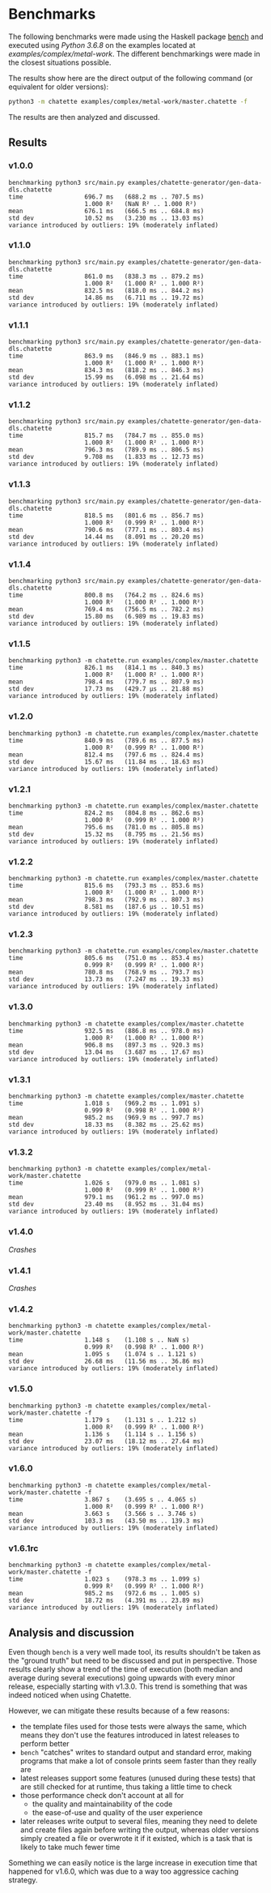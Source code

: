# Benchmarks
The following benchmarks were made using the Haskell package [bench](http://hackage.haskell.org/package/bench) and executed using *Python 3.6.8* on the examples located at *examples/complex/metal-work*.
The different benchmarkings were made in the closest situations possible.

The results show here are the direct output of the following command (or equivalent for older versions):
```sh
python3 -m chatette examples/complex/metal-work/master.chatette -f
```

The results are then analyzed and discussed.

## Results
### v1.0.0
```
benchmarking python3 src/main.py examples/chatette-generator/gen-data-dls.chatette
time                 696.7 ms   (688.2 ms .. 707.5 ms)
                     1.000 R²   (NaN R² .. 1.000 R²)
mean                 676.1 ms   (666.5 ms .. 684.8 ms)
std dev              10.52 ms   (3.230 ms .. 13.03 ms)
variance introduced by outliers: 19% (moderately inflated)
```

### v1.1.0
```
benchmarking python3 src/main.py examples/chatette-generator/gen-data-dls.chatette
time                 861.0 ms   (838.3 ms .. 879.2 ms)
                     1.000 R²   (1.000 R² .. 1.000 R²)
mean                 832.5 ms   (818.0 ms .. 844.2 ms)
std dev              14.86 ms   (6.711 ms .. 19.72 ms)
variance introduced by outliers: 19% (moderately inflated)
```

### v1.1.1
```
benchmarking python3 src/main.py examples/chatette-generator/gen-data-dls.chatette
time                 863.9 ms   (846.9 ms .. 883.1 ms)
                     1.000 R²   (1.000 R² .. 1.000 R²)
mean                 834.3 ms   (818.2 ms .. 846.3 ms)
std dev              15.99 ms   (6.098 ms .. 21.64 ms)
variance introduced by outliers: 19% (moderately inflated)
```

### v1.1.2
```
benchmarking python3 src/main.py examples/chatette-generator/gen-data-dls.chatette
time                 815.7 ms   (784.7 ms .. 855.0 ms)
                     1.000 R²   (1.000 R² .. 1.000 R²)
mean                 796.3 ms   (789.9 ms .. 806.5 ms)
std dev              9.708 ms   (1.833 ms .. 12.73 ms)
variance introduced by outliers: 19% (moderately inflated)
```

### v1.1.3
```
benchmarking python3 src/main.py examples/chatette-generator/gen-data-dls.chatette
time                 818.5 ms   (801.6 ms .. 856.7 ms)
                     1.000 R²   (0.999 R² .. 1.000 R²)
mean                 790.6 ms   (777.1 ms .. 803.4 ms)
std dev              14.44 ms   (8.091 ms .. 20.20 ms)
variance introduced by outliers: 19% (moderately inflated)
```

### v1.1.4
```
benchmarking python3 src/main.py examples/chatette-generator/gen-data-dls.chatette
time                 800.8 ms   (764.2 ms .. 824.6 ms)
                     1.000 R²   (1.000 R² .. 1.000 R²)
mean                 769.4 ms   (756.5 ms .. 782.2 ms)
std dev              15.80 ms   (6.989 ms .. 19.83 ms)
variance introduced by outliers: 19% (moderately inflated)
```

### v1.1.5
```
benchmarking python3 -m chatette.run examples/complex/master.chatette
time                 826.1 ms   (814.1 ms .. 840.3 ms)
                     1.000 R²   (1.000 R² .. 1.000 R²)
mean                 798.4 ms   (779.7 ms .. 807.9 ms)
std dev              17.73 ms   (429.7 μs .. 21.88 ms)
variance introduced by outliers: 19% (moderately inflated)
```

### v1.2.0
```
benchmarking python3 -m chatette.run examples/complex/master.chatette
time                 840.9 ms   (789.6 ms .. 877.5 ms)
                     1.000 R²   (0.999 R² .. 1.000 R²)
mean                 812.4 ms   (797.6 ms .. 824.4 ms)
std dev              15.67 ms   (11.84 ms .. 18.63 ms)
variance introduced by outliers: 19% (moderately inflated)
```

### v1.2.1
```
benchmarking python3 -m chatette.run examples/complex/master.chatette
time                 824.2 ms   (804.8 ms .. 862.6 ms)
                     1.000 R²   (0.999 R² .. 1.000 R²)
mean                 795.6 ms   (781.0 ms .. 805.8 ms)
std dev              15.32 ms   (8.795 ms .. 21.56 ms)
variance introduced by outliers: 19% (moderately inflated)
```

### v1.2.2
```
benchmarking python3 -m chatette.run examples/complex/master.chatette
time                 815.6 ms   (793.3 ms .. 853.6 ms)
                     1.000 R²   (1.000 R² .. 1.000 R²)
mean                 798.3 ms   (792.9 ms .. 807.3 ms)
std dev              8.581 ms   (187.6 μs .. 10.51 ms)
variance introduced by outliers: 19% (moderately inflated)
```

### v1.2.3
```
benchmarking python3 -m chatette.run examples/complex/master.chatette
time                 805.6 ms   (751.0 ms .. 853.4 ms)
                     0.999 R²   (0.999 R² .. 1.000 R²)
mean                 780.8 ms   (768.9 ms .. 793.7 ms)
std dev              13.73 ms   (7.247 ms .. 19.33 ms)
variance introduced by outliers: 19% (moderately inflated)
```

### v1.3.0
```
benchmarking python3 -m chatette examples/complex/master.chatette
time                 932.5 ms   (886.8 ms .. 978.0 ms)
                     1.000 R²   (1.000 R² .. 1.000 R²)
mean                 906.8 ms   (897.3 ms .. 920.3 ms)
std dev              13.04 ms   (3.687 ms .. 17.67 ms)
variance introduced by outliers: 19% (moderately inflated)
```

### v1.3.1
```
benchmarking python3 -m chatette examples/complex/master.chatette
time                 1.018 s    (969.2 ms .. 1.091 s)
                     0.999 R²   (0.998 R² .. 1.000 R²)
mean                 985.2 ms   (969.9 ms .. 997.7 ms)
std dev              18.33 ms   (8.382 ms .. 25.62 ms)
variance introduced by outliers: 19% (moderately inflated)
```

### v1.3.2
```
benchmarking python3 -m chatette examples/complex/metal-work/master.chatette
time                 1.026 s    (979.0 ms .. 1.081 s)
                     1.000 R²   (0.999 R² .. 1.000 R²)
mean                 979.1 ms   (961.2 ms .. 997.0 ms)
std dev              23.40 ms   (8.952 ms .. 31.04 ms)
variance introduced by outliers: 19% (moderately inflated)
```

### v1.4.0
*Crashes*

### v1.4.1
*Crashes*

### v1.4.2
```
benchmarking python3 -m chatette examples/complex/metal-work/master.chatette
time                 1.148 s    (1.108 s .. NaN s)
                     0.999 R²   (0.998 R² .. 1.000 R²)
mean                 1.095 s    (1.074 s .. 1.121 s)
std dev              26.68 ms   (11.56 ms .. 36.86 ms)
variance introduced by outliers: 19% (moderately inflated)
```

### v1.5.0
```
benchmarking python3 -m chatette examples/complex/metal-work/master.chatette -f
time                 1.179 s    (1.131 s .. 1.212 s)
                     1.000 R²   (0.999 R² .. 1.000 R²)
mean                 1.136 s    (1.114 s .. 1.156 s)
std dev              23.07 ms   (18.12 ms .. 27.64 ms)
variance introduced by outliers: 19% (moderately inflated)
```

### v1.6.0
```
benchmarking python3 -m chatette examples/complex/metal-work/master.chatette -f
time                 3.867 s    (3.695 s .. 4.065 s)
                     1.000 R²   (0.999 R² .. 1.000 R²)
mean                 3.663 s    (3.566 s .. 3.746 s)
std dev              103.3 ms   (43.50 ms .. 139.3 ms)
variance introduced by outliers: 19% (moderately inflated)
```

### v1.6.1rc
```
benchmarking python3 -m chatette examples/complex/metal-work/master.chatette -f
time                 1.023 s    (978.3 ms .. 1.099 s)
                     0.999 R²   (0.999 R² .. 1.000 R²)
mean                 985.2 ms   (972.6 ms .. 1.005 s)
std dev              18.72 ms   (4.391 ms .. 23.89 ms)
variance introduced by outliers: 19% (moderately inflated)
```

## Analysis and discussion
Even though `bench` is a very well made tool, its results shouldn't be taken as
the "ground truth" but need to be discussed and put in perspective.
Those results clearly show a trend of the time of execution (both median and
average during several executions) going upwards with every minor release,
especially starting with v1.3.0.
This trend is something that was indeed noticed when using Chatette.

However, we can mitigate these results because of a few reasons:
- the template files used for those tests were always the same, which means
  they don't use the features introduced in latest releases to perform better
- `bench` "catches" writes to standard output and standard error, making
  programs that make a lot of console prints seem faster than they really are
- latest releases support some features (unused during these tests) that are
  still checked for at runtime, thus taking a little time to check
- those performance check don't account at all for
    + the quality and maintainability of the code
    + the ease-of-use and quality of the user experience
- later releases write output to several files, meaning they need to delete and
  create files again before writing the output, whereas older versions simply
  created a file or overwrote it if it existed, which is a task that is likely
  to take much fewer time
  
Something we can easily notice is the large increase in execution time that
happened for v1.6.0, which was due to a way too aggressice caching strategy.

